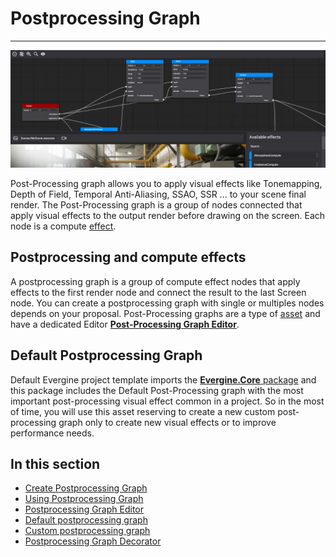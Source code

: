 # Postprocessing Graph
---
![PostProcessing graph](images/postProcessingGraph.jpg)

Post-Processing graph allows you to apply visual effects like Tonemapping, Depth of Field, Temporal Anti-Aliasing, SSAO, SSR ... to your scene final render. The Post-Processing graph is a group of nodes connected that apply visual effects to the output render before drawing on the screen. Each node is a compute [effect](effects.md). 

## Postprocessing and compute effects

A postprocessing graph is a group of compute effect nodes that apply effects to the first render node and connect the result to the last Screen node. You can create a postprocessing graph with single or multiples nodes depends on your proposal. Post-Processing graphs are a type of [asset](index.md) and have a dedicated Editor [**Post-Processing Graph Editor**](postprocessing_graph_editor.md).

## Default Postprocessing Graph

Default Evergine project template imports the [**Evergine.Core** package](../packages.md) and this package includes the Default Post-Processing graph with the most important post-processing visual effect common in a project. So in the most of time, you will use this asset reserving to create a new custom post-processing graph only to create new visual effects or to improve performance needs.

## In this section

* [Create Postprocessing Graph](create_postprocessing_graphs.md)
* [Using Postprocessing Graph](using_postprocessing_graphs.md)
* [Postprocessing Graph Editor](postprocessing_graph_editor.md)
* [Default postprocessing graph](default_postprocessing_graph.md)
* [Custom postprocessing graph](custom_postprocessing_graph.md)
* [Postprocessing Graph Decorator](postprocessing_graph_decorator.md)